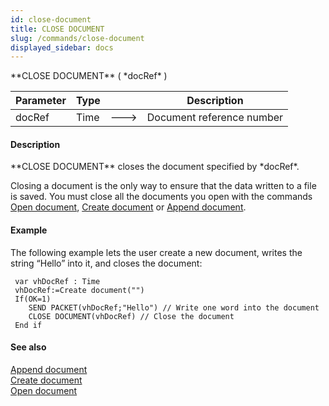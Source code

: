 ```yaml
---
id: close-document
title: CLOSE DOCUMENT
slug: /commands/close-document
displayed_sidebar: docs
---
```


<!--REF #_command_.CLOSE DOCUMENT.Syntax-->**CLOSE DOCUMENT** ( *docRef* )<!-- END REF-->
<!--REF #_command_.CLOSE DOCUMENT.Params-->
| Parameter | Type |  | Description |
| --- | --- | --- | --- |
| docRef | Time | &#x1F852; | Document reference number |

<!-- END REF-->

#### Description 

<!--REF #_command_.CLOSE DOCUMENT.Summary-->**CLOSE DOCUMENT** closes the document specified by *docRef*.<!-- END REF-->

Closing a document is the only way to ensure that the data written to a file is saved. You must close all the documents you open with the commands [Open document](open-document.md), [Create document](create-document.md) or [Append document](append-document.md).

#### Example 

The following example lets the user create a new document, writes the string “Hello” into it, and closes the document:

```4d
 var vhDocRef : Time
 vhDocRef:=Create document("")
 If(OK=1)
    SEND PACKET(vhDocRef;"Hello") // Write one word into the document
    CLOSE DOCUMENT(vhDocRef) // Close the document
 End if
```

#### See also 

[Append document](append-document.md)  
[Create document](create-document.md)  
[Open document](open-document.md)  